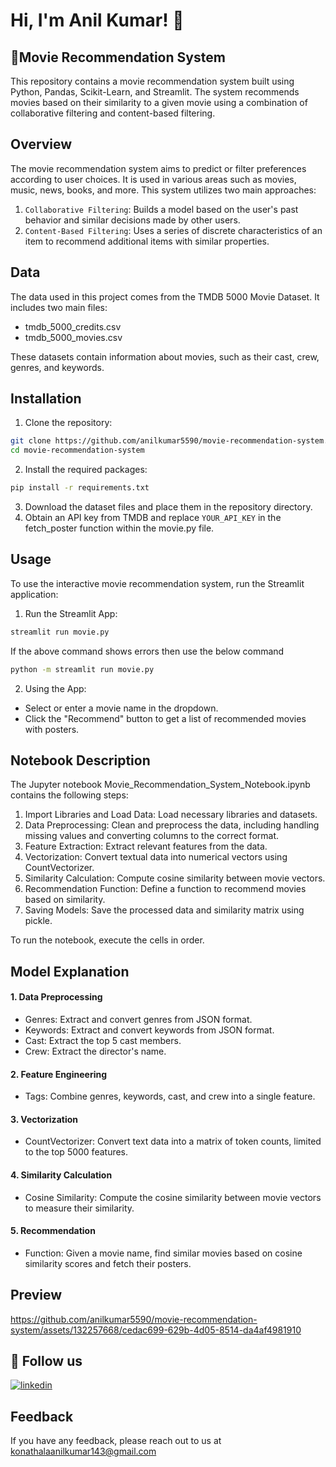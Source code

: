 # Hi, I'm Anil Kumar! 👋

## 🎦Movie Recommendation System
This repository contains a movie recommendation system built using Python, Pandas, Scikit-Learn, and Streamlit. The system recommends movies based on their similarity to a given movie using a combination of collaborative filtering and content-based filtering.

## Overview
The movie recommendation system aims to predict or filter preferences according to user choices. It is used in various areas such as movies, music, news, books, and more. This system utilizes two main approaches:

1. `Collaborative Filtering`: Builds a model based on the user's past behavior and similar decisions made by other users.
2. `Content-Based Filtering`: Uses a series of discrete characteristics of an item to recommend additional items with similar properties.

## Data
The data used in this project comes from the TMDB 5000 Movie Dataset. It includes two main files:

- tmdb_5000_credits.csv
- tmdb_5000_movies.csv

These datasets contain information about movies, such as their cast, crew, genres, and keywords.

## Installation
1. Clone the repository:
```bash
git clone https://github.com/anilkumar5590/movie-recommendation-system.git
cd movie-recommendation-system
```
2. Install the required packages:
```bash
pip install -r requirements.txt
```
3. Download the dataset files and place them in the repository directory.
4. Obtain an API key from TMDB and replace `YOUR_API_KEY` in the fetch_poster function within the movie.py file.

## Usage
To use the interactive movie recommendation system, run the Streamlit application:
1. Run the Streamlit App:
```bash
streamlit run movie.py
```
If the above command shows errors then use the below command
```bash
python -m streamlit run movie.py
```
2. Using the App:
- Select or enter a movie name in the dropdown.
- Click the "Recommend" button to get a list of recommended movies with posters.

## Notebook Description
The Jupyter notebook Movie_Recommendation_System_Notebook.ipynb contains the following steps:

1. Import Libraries and Load Data: Load necessary libraries and datasets.
2. Data Preprocessing: Clean and preprocess the data, including handling missing values and converting columns to the correct format.
3. Feature Extraction: Extract relevant features from the data.
4. Vectorization: Convert textual data into numerical vectors using CountVectorizer.
5. Similarity Calculation: Compute cosine similarity between movie vectors.
6. Recommendation Function: Define a function to recommend movies based on similarity.
7. Saving Models: Save the processed data and similarity matrix using pickle.

To run the notebook, execute the cells in order.

## Model Explanation
#### 1. Data Preprocessing
- Genres: Extract and convert genres from JSON format.
- Keywords: Extract and convert keywords from JSON format.
- Cast: Extract the top 5 cast members.
- Crew: Extract the director's name.
#### 2. Feature Engineering
- Tags: Combine genres, keywords, cast, and crew into a single feature.
#### 3. Vectorization
- CountVectorizer: Convert text data into a matrix of token counts, limited to the top 5000 features.
#### 4. Similarity Calculation
- Cosine Similarity: Compute the cosine similarity between movie vectors to measure their similarity.
#### 5. Recommendation
- Function: Given a movie name, find similar movies based on cosine similarity scores and fetch their posters.

## Preview
https://github.com/anilkumar5590/movie-recommendation-system/assets/132257668/cedac699-629b-4d05-8514-da4af4981910


## 🔗 Follow us
[![linkedin](https://img.shields.io/badge/linkedin-0A66C2?style=for-the-badge&logo=linkedin&logoColor=white)](https://www.linkedin.com/in/anilkumarkonathala/)

## Feedback
If you have any feedback, please reach out to us at konathalaanilkumar143@gmail.com




